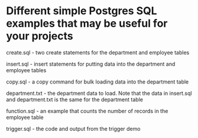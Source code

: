# Different simple Postgres SQL examples that may be useful for your projects

create.sql - two create statements for the department and employee tables

insert.sql - insert statements for putting data into the department and employee tables

copy.sql - a copy command for bulk loading data into the department table

department.txt - the department data to load. 
Note that the data in insert.sql and department.txt is the same for the department table

function.sql - an example that counts the number of records in the employee table

trigger.sql - the code and output from the trigger demo 

